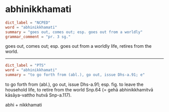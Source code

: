 # abhinikkhamati

``` toml
dict_label = "NCPED"
word = "abhinikkhamati"
summary = "goes out, comes out; esp. goes out from a worldly"
grammar_comment = "pr. 3 sg."
```

goes out, comes out; esp. goes out from a worldly life, retires from the world.

--------------------

``` toml
dict_label = "PTS"
word = "abhinikkhamati"
summary = "to go forth from (abl.), go out, issue Dhs-a.91; e"
```

to go forth from (abl.), go out, issue Dhs\-a.91; esp. fig. to leave the household life, to retire from the world Snp.64 (= gehā abhinikkhamitvā kāsāya\-vattho hutvā Snp\-a.117).

abhi \+ nikkhamati

